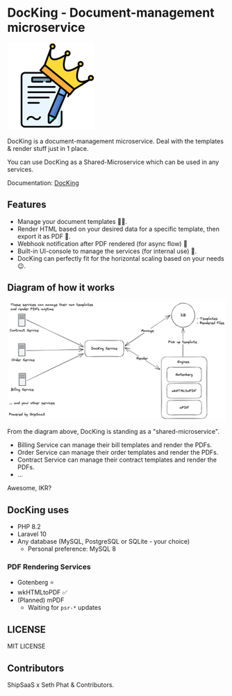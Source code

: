 # DocKing - Document-management microservice


<p align="center">

![DocKing Logo](./docs/img/logo.png)

</p>

DocKing is a document-management microservice. Deal with the templates & render stuff just in 1 place.

You can use DocKing as a Shared-Microservice which can be used in any services.

Documentation: [DocKing](https://docking.shipsaas.tech)

## Features
- Manage your document templates 📰🧾.
- Render HTML based on your desired data for a specific template, then export it as PDF 🏃‍.
- Webhook notification after PDF rendered (for async flow) 🚀
- Built-in UI-console to manage the services (for internal use) 🔋.
- DocKing can perfectly fit for the horizontal scaling based on your needs 😉.

## Diagram of how it works

![DocKing](./docs/img/full-picture.png)

From the diagram above, DocKing is standing as a "shared-microservice".

- Billing Service can manage their bill templates and render the PDFs.
- Order Service can manage their order templates and render the PDFs.
- Contract Service can manage their contract templates and render the PDFs.
- ...

Awesome, IKR?

## DocKing uses
- PHP 8.2
- Laravel 10
- Any database (MySQL, PostgreSQL or SQLite - your choice)
  -  Personal preference: MySQL 8

### PDF Rendering Services
- Gotenberg ⭐️
- wkHTMLtoPDF ✅
- (Planned) mPDF
  - Waiting for `psr-*` updates

## LICENSE

MIT LICENSE

## Contributors

ShipSaaS x Seth Phat & Contributors.
